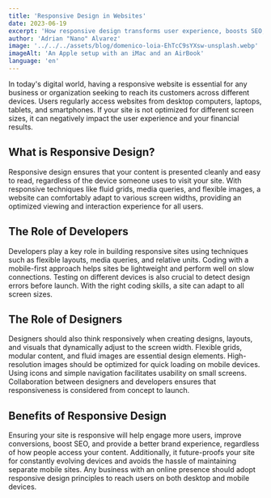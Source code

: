 ```yaml
---
title: 'Responsive Design in Websites'
date: 2023-06-19
excerpt: 'How responsive design transforms user experience, boosts SEO, and optimizes your presence across all devices.'
author: 'Adrian "Nano" Alvarez'
image: '../../../assets/blog/domenico-loia-EhTcC9sYXsw-unsplash.webp'
imageAlt: 'An Apple setup with an iMac and an AirBook'
language: 'en'
---
```


In today's digital world, having a responsive website is essential for any business or organization seeking to reach its customers across different devices. Users regularly access websites from desktop computers, laptops, tablets, and smartphones. If your site is not optimized for different screen sizes, it can negatively impact the user experience and your financial results.

## What is Responsive Design?

Responsive design ensures that your content is presented cleanly and easy to read, regardless of the device someone uses to visit your site. With responsive techniques like fluid grids, media queries, and flexible images, a website can comfortably adapt to various screen widths, providing an optimized viewing and interaction experience for all users.

## The Role of Developers

Developers play a key role in building responsive sites using techniques such as flexible layouts, media queries, and relative units. Coding with a mobile-first approach helps sites be lightweight and perform well on slow connections. Testing on different devices is also crucial to detect design errors before launch. With the right coding skills, a site can adapt to all screen sizes.

## The Role of Designers

Designers should also think responsively when creating designs, layouts, and visuals that dynamically adjust to the screen width. Flexible grids, modular content, and fluid images are essential design elements. High-resolution images should be optimized for quick loading on mobile devices. Using icons and simple navigation facilitates usability on small screens. Collaboration between designers and developers ensures that responsiveness is considered from concept to launch.

## Benefits of Responsive Design

Ensuring your site is responsive will help engage more users, improve conversions, boost SEO, and provide a better brand experience, regardless of how people access your content. Additionally, it future-proofs your site for constantly evolving devices and avoids the hassle of maintaining separate mobile sites. Any business with an online presence should adopt responsive design principles to reach users on both desktop and mobile devices.
